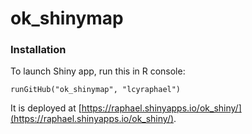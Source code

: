 ok_shinymap
=============

### Installation 

To launch Shiny app, run this in R console:

```
runGitHub("ok_shinymap", "lcyraphael")
```

It is deployed at [https://raphael.shinyapps.io/ok_shiny/](https://raphael.shinyapps.io/ok_shiny/).